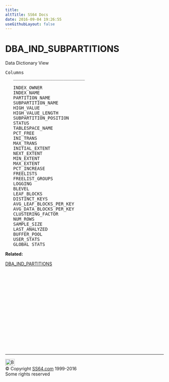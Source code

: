 ```yaml
---
title:
altTitle: SS64 Docs
date: 2016-09-04 19:26:55
useGithubLayout: false
---
```

<!-- #BeginLibraryItem "/Library/head_orad.lbi" --><!-- #EndLibraryItem --><h1>DBA_IND_SUBPARTITIONS </h1><p> Data Dictionary View </p> 
 
<pre>Columns
   ___________________________
 
   INDEX_OWNER
   INDEX_NAME
   PARTITION_NAME
   SUBPARTITION_NAME
   HIGH_VALUE
   HIGH_VALUE_LENGTH
   SUBPARTITION_POSITION
   STATUS
   TABLESPACE_NAME
   PCT_FREE
   INI_TRANS
   MAX_TRANS
   INITIAL_EXTENT
   NEXT_EXTENT
   MIN_EXTENT
   MAX_EXTENT
   PCT_INCREASE
   FREELISTS
   FREELIST_GROUPS
   LOGGING
   BLEVEL
   LEAF_BLOCKS
   DISTINCT_KEYS
   AVG_LEAF_BLOCKS_PER_KEY
   AVG_DATA_BLOCKS_PER_KEY
   CLUSTERING_FACTOR
   NUM_ROWS
   SAMPLE_SIZE
   LAST_ANALYZED
   BUFFER_POOL
   USER_STATS
   GLOBAL_STATS</pre>
<p><b>Related:</b></p>
<p><a href="DBA_IND_PARTITIONS.html">DBA_IND_PARTITIONS</a></p><!-- #BeginLibraryItem "/Library/foot_orad.lbi" --><p>
<!-- oracle-footer -->
<ins class="adsbygoogle" style="display:inline-block;width:300px;height:250px" data-ad-client="ca-pub-6140977852749469" data-ad-slot="4275490898"></ins>
<script>
(adsbygoogle = window.adsbygoogle || []).push({});
</script></p>
<hr>
<div id="bl" class="footer"><a href="DBA_IND_SUBPARTITIONS.html#"><img src="../images/top.png" width="30" height="22" alt="Back to the Top"></a></div>
<div id="br" class="footer, tagline">© Copyright <a href="../index.html">SS64.com</a> 1999-2016<br>
Some rights reserved</div>
<!-- #EndLibraryItem -->

